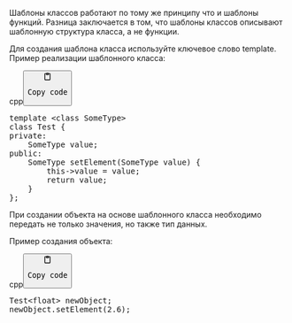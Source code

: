 <p>Шаблоны классов работают по тому же принципу что и шаблоны функций. 
Разница заключается в том, что шаблоны классов описывают шаблонную структура класса, а не функции.</p>
<p>Для создания шаблона класса используйте ключевое слово template. Пример реализации шаблонного класса:</p>
<div class="code-element"><div class="lang-line"><text>cpp</text><button class="copy-button" onclick="copyCode(this)"><svg aria-hidden="true" xmlns="http://www.w3.org/2000/svg" width="16" height="16" fill="none" viewBox="0 0 24 24"><path stroke="currentColor" stroke-linecap="round" stroke-linejoin="round" stroke-width="2" d="M15 4h3a1 1 0 0 1 1 1v15a1 1 0 0 1-1 1H6a1 1 0 0 1-1-1V5a1 1 0 0 1 1-1h3m0 3h6m-5-4v4h4V3h-4Z"/></svg><pre>Copy code</pre></button></div><div class="code"><div class="highlight"><pre><span></span><span class="k">template</span><span class="w"> </span><span class="o">&lt;</span><span class="k">class</span><span class="w"> </span><span class="nc">SomeType</span><span class="o">&gt;</span>
<span class="k">class</span><span class="w"> </span><span class="nc">Test</span><span class="w"> </span><span class="p">{</span>
<span class="k">private</span><span class="o">:</span>
<span class="w">    </span><span class="n">SomeType</span><span class="w"> </span><span class="n">value</span><span class="p">;</span>
<span class="k">public</span><span class="o">:</span><span class="w"> </span>
<span class="w">    </span><span class="n">SomeType</span><span class="w"> </span><span class="n">setElement</span><span class="p">(</span><span class="n">SomeType</span><span class="w"> </span><span class="n">value</span><span class="p">)</span><span class="w"> </span><span class="p">{</span>
<span class="w">        </span><span class="k">this</span><span class="o">-&gt;</span><span class="n">value</span><span class="w"> </span><span class="o">=</span><span class="w"> </span><span class="n">value</span><span class="p">;</span>
<span class="w">        </span><span class="k">return</span><span class="w"> </span><span class="n">value</span><span class="p">;</span>
<span class="w">    </span><span class="p">}</span>
<span class="p">};</span>
</pre></div></div></div>

<p>При создании объекта на основе шаблонного класса необходимо передать не только значения, но также тип данных.</p>
<p>Пример создания объекта:</p>
<div class="code-element"><div class="lang-line"><text>cpp</text><button class="copy-button" onclick="copyCode(this)"><svg aria-hidden="true" xmlns="http://www.w3.org/2000/svg" width="16" height="16" fill="none" viewBox="0 0 24 24"><path stroke="currentColor" stroke-linecap="round" stroke-linejoin="round" stroke-width="2" d="M15 4h3a1 1 0 0 1 1 1v15a1 1 0 0 1-1 1H6a1 1 0 0 1-1-1V5a1 1 0 0 1 1-1h3m0 3h6m-5-4v4h4V3h-4Z"/></svg><pre>Copy code</pre></button></div><div class="code"><div class="highlight"><pre><span></span><span class="n">Test</span><span class="o">&lt;</span><span class="kt">float</span><span class="o">&gt;</span><span class="w"> </span><span class="n">newObject</span><span class="p">;</span>
<span class="n">newObject</span><span class="p">.</span><span class="n">setElement</span><span class="p">(</span><span class="mf">2.6</span><span class="p">);</span>
</pre></div></div></div>